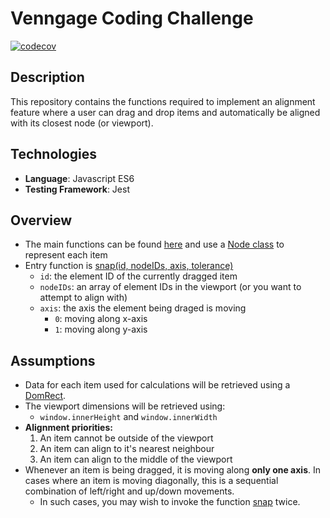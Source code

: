 # Venngage Coding Challenge
[![codecov](https://codecov.io/gh/imjonlam/venngage-coding-challenge/branch/main/graph/badge.svg?token=7OI2I2B2GI)](https://codecov.io/gh/imjonlam/venngage-coding-challenge)

## Description
This repository contains the functions required to implement an alignment feature where a user can drag and drop items and automatically be aligned with its closest node (or viewport).

## Technologies
* **Language**: Javascript ES6
* **Testing Framework**: Jest

## Overview
* The main functions can be found [here](./scripts/utils.js) and use a [Node class](./components/Node.js) to represent each item
* Entry function is [snap(id, nodeIDs, axis, tolerance)](./scripts/utils.js#L20)
  * `id`: the element ID of the currently dragged item
  * `nodeIDs`: an array of element IDs in the viewport (or you want to attempt to align with)
  * `axis`: the axis the element being draged is moving
    * `0`: moving along x-axis
    * `1`: moving along y-axis

## Assumptions
* Data for each item used for calculations will be retrieved using a [DomRect](https://developer.mozilla.org/en-US/docs/Web/API/Element/getBoundingClientRect). 
* The viewport dimensions will be retrieved using:
  * `window.innerHeight` and `window.innerWidth`
* **Alignment priorities:**
  1. An item cannot be outside of the viewport
  2. An item can align to it's nearest neighbour
  3. An item can align to the middle of the viewport
* Whenever an item is being dragged, it is moving along **only one axis**. In cases where an item is moving diagonally, this is a sequential combination of left/right and up/down movements.
  * In such cases, you may wish to invoke the function [snap](./scripts/utils.js#L20) twice.